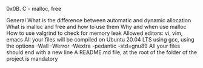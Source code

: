 0x0B. C - malloc, free

General
What is the difference between automatic and dynamic allocation
What is malloc and free and how to use them
Why and when use malloc
How to use valgrind to check for memory leak
Allowed editors: vi, vim, emacs
All your files will be compiled on Ubuntu 20.04 LTS using gcc, using the options -Wall -Werror -Wextra -pedantic -std=gnu89
All your files should end with a new line
A README.md file, at the root of the folder of the project is mandatory

